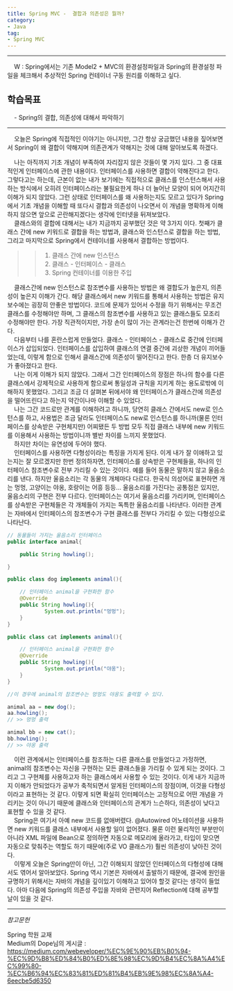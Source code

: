 ```yaml
---
title: Spring MVC -  결합과 의존성은 뭘까?
category:
- Java
tag:
- Spring MVC
---
```


<hr/>

&nbsp;&nbsp;&nbsp;&nbsp;W : Spring에서는 기존 Model2 + MVC의 환경설정파일과 Spring의 환경설정 파일을 체크해서 추상적인 Spring 컨테이너 구동 원리를 이해하고 싶다.

## 학습목표
&nbsp;&nbsp;&nbsp;&nbsp;- Spring의 결합, 의존성에 대해서 파악하기
<hr/>

&nbsp;&nbsp;&nbsp;&nbsp;오늘은 Spring에 직접적인 이야기는 아니지만, 그간 항상 궁금했던 내용을 짚어보면서 Spring이 왜 결합이 약해지며 의존관계가 약해지는 것에 대해 알아보도록 하겠다.  

&nbsp;&nbsp;&nbsp;&nbsp;나는 아직까지 기초 개념이 부족하여 자리잡지 않은 것들이 몇 가지 있다. 그 중 대표적인게 인터페이스에 관한 내용이다. 인터페이스를 사용하면 결합이 약해진다고 한다. 그렇다고는 하는데, 근본이 없는 내가 보기에는 직접적으로 클래스를 인스턴스해서 사용하는 방식에서 오히려 인터페이스라는 불필요한게 하나 더 늘어난 모양이 되어 어지간히 이해가 되지 않았다. 그런 상태로 인터페이스를 왜 사용하는지도 모르고 있다가 Spring에서 기초 개념을 이해할 때 또다시 결합과 의존성이 나오면서 이 개념을 명확하게 이해하지 않으면 앞으로 곤란해지겠다는 생각에 인터넷을 뒤져보았다.  
&nbsp;&nbsp;&nbsp;&nbsp;클래스와의 결합에 대해서는 내가 지금까지 공부했던 것은 약 3가지 이다. 첫째가 클래스 간에 new 키워드로 결합을 하는 방법과, 클래스와 인스턴스로 결합을 하는 방법, 그리고 마지막으로 Spring에서 컨테이너를 사용해서 결합하는 방법이다.

>> 1. 클래스 간에 new 인스턴스
>> 2. 클래스 - 인터페이스 - 클래스
>> 3. Spring 컨테이너를 이용한 주입

&nbsp;&nbsp;&nbsp;&nbsp;클래스간에 new 인스턴스로 참조변수를 사용하는 방법은 왜 결합도가 높은지, 의존성이 높은지 이해가 간다. 해당 클래스에서 new 키워드를 통해서 사용하는 방법은 유지보수에는 굉장히 안좋은 방법이다. 코드에 문제가 있어서 수정을 하기 위해서는 무조건 클래스를 수정해야만 하며, 그 클래스의 참조변수를 사용하고 있는 클래스들도 모조리 수정해야만 한다. 가장 직관적이지만, 가장 손이 많이 가는 관계라는건 한번에 이해가 간다.  
&nbsp;&nbsp;&nbsp;&nbsp;다음부터 나를 혼란스럽게 만들었다. 클래스 - 인터페이스 - 클래스로 중간에 인터페이스가 삽입되었다. 인터페이스를 삽입하여 클래스의 연결 중간에 괴상한 개념이 끼어들었는데, 이렇게 함으로 인해서 클래스간에 의존성이 떨어진다고 한다. 한층 더 유지보수가 좋아졌다고 한다.  
&nbsp;&nbsp;&nbsp;&nbsp;나는 이게 이해가 되지 않았다. 그래서 그간 인터페이스의 장점은 하나의 함수를 다른 클래스에서 강제적으로 사용하게 함으로써 통일성과 규칙을 지키게 하는 용도로밖에 이해하지 못했었다. 그리고 조금 더 살펴본 뒤에서야 왜 인터페이스가 클래스간에 의존성을 떨어뜨린다고 하는지 약간이나마 이해할 수 있었다.  
&nbsp;&nbsp;&nbsp;&nbsp;나는 그간 코드로만 관계를 이해하려고 하니까, 당연히 클래스 간에서도 new로 인스턴스를 하고, 사용법은 조금 달라도 인터페이스도 new로 인스턴스를 하니까(물론 인터페이스를 상속받은 구현체지만) 어찌됐든 두 방법 모두 직접 클래스 내부에 new 키워드를 이용해서 사용하는 방법이니까 별반 차이를 느끼지 못했었다.  
&nbsp;&nbsp;&nbsp;&nbsp;하지만 차이는 유연성에 두어야 했다.  
&nbsp;&nbsp;&nbsp;&nbsp;인터페이스를 사용하면 다형성이라는 특징을 가지게 된다. 이게 내가 잘 이애하고 있는지는 잘 모르겠지만 한번 정의하자면, 인터페이스를 상속받은 구현체들을, 하나의 인터페이스 참조변수로 전부 가리킬 수 있는 것이다. 예를 들어 동물은 말하지 않고 울음소리를 낸다. 하지만 울음소리는 각 동물의 개체마다 다르다. 한국식 의성어로 표현하면 개는 멍멍, 고양이는 야옹, 호랑이는 어흥 등등... 울음소리를 가진다는 공통점은 있지만, 울음소리의 구현은 전부 다르다. 인터페이스는 여기서 울음소리를 가리키며, 인터페이스를 상속받은 구현체들은 각 개체들이 가지는 독특한 울음소리를 나타낸다. 이러한 관계는 자바에서 인터페이스의 참조변수가 구현 클래스를 전부다 가리킬 수 있는 다형성으로 나타난다.  

```java
// 동물들이 가지는 울음소리 인터페이스
public interface animal{

    public String howling();

}

public class dog implements animal(){

    // 인터페이스 animal을 구현화한 함수
    @Override
    public String howling(){
            System.out.println("멍멍");
    }
}

public class cat implements animal(){

    // 인터페이스 animal을 구현화한 함수
    @Override
    public String howling(){
            System.out.println("야옹");
    }
}

//이 경우에 animal의 참조변수는 멍멍도 야옹도 출력할 수 있다.

animal aa = new dog();
aa.howling();
// >> 멍멍 출력

animal bb = new cat();
bb.howling();
// >> 야옹 출력
```

&nbsp;&nbsp;&nbsp;&nbsp;이런 관계에서는 인터페이스를 참조하는 다른 클래스를 만들었다고 가정하면, animal의 참조변수는 자신을 구현하는 모든 클래스들을 가리킬 수 있게 되는 것이다. 그리고 그 구현체를 사용하고자 하는 클래스에서 사용할 수 있는 것이다. 이게 내가 지금까지 이해가 안되었다가 공부가 축적되면서 알게된 인터페이스의 장점이며, 이것을 다형성이라고 표현하는 것 같다. 이렇게 되면 확실히 인터페이스는 고정적으로 어떤 개념을 가리키는 것이 아니기 때문에 클래스와 인터페이스의 관계가 느슨하다, 의존성이 낮다고 표현할 수 있을 것 같다.  
&nbsp;&nbsp;&nbsp;&nbsp;Spring은 여기서 아예 new 코드를 없애버렸다. @Autowired 어노테이션을 사용하면 new 키워드를 클래스 내부에서 사용할 일이 없어졌다. 물론 이런 물리적인 부분만이 아니라 XML 파일에 Bean으로 정의하면 자동으로 메모리에 올라가고, 타입이 맞으면 자동으로 맞춰주는 역할도 하기 때문에(주로 VO 클래스가) 훨씬 의존성이 낮아진 것이다.  
&nbsp;&nbsp;&nbsp;&nbsp;이렇게 오늘은 Spring만이 아닌, 그간 이해되지 않았던 인터페이스의 다형성에 대해서도 엮어서 알아보았다. Spring 역시 기본은 자바에서 출발하기 때문에, 결국에 원인을 규명하기 위해서는 자바의 개념을 깊이있기 이해하고 있어야 할것 같다는 생각이 들었다. 아마 다음에 Spring의 의존성 주입을 자바와 관련지어 Reflection에 대해 공부할 날이 있을 것 같다.

<hr/>

_참고문헌_

Spring 학원 교재  
Medium의 Dope님의 게시글 : <https://medium.com/webeveloper/%EC%9E%90%EB%B0%94-%EC%9D%B8%ED%84%B0%ED%8E%98%EC%9D%B4%EC%8A%A4%EC%99%80-%EC%B6%94%EC%83%81%ED%81%B4%EB%9E%98%EC%8A%A4-6eecbe5d6350>
